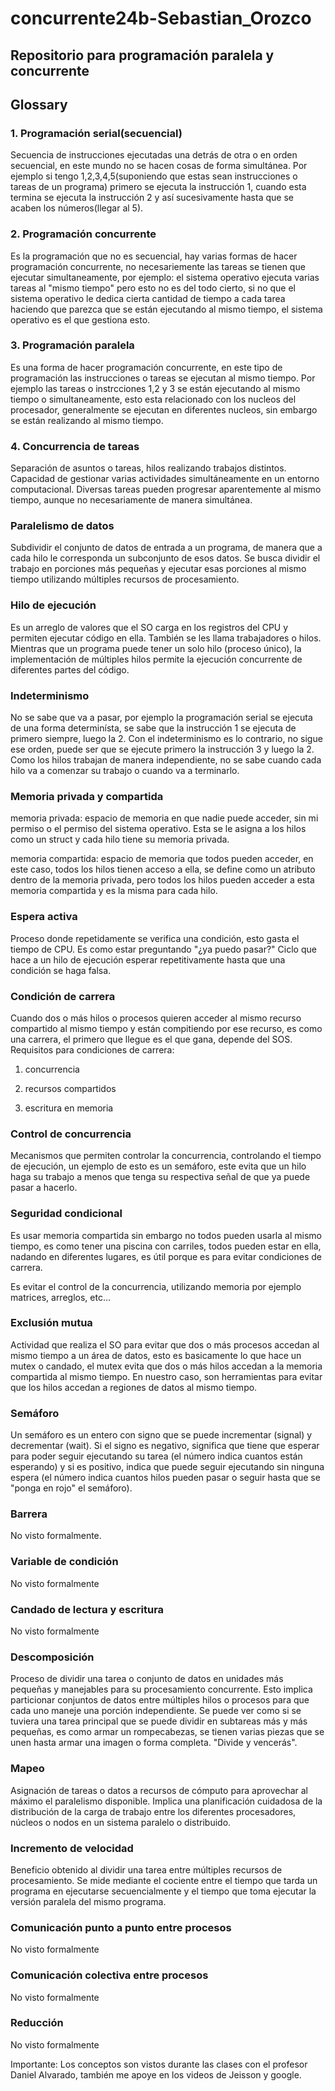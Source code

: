 # concurrente24b-Sebastian_Orozco

## Repositorio para programación paralela y concurrente

## Glossary

### 1. Programación serial(secuencial)

Secuencia de instrucciones ejecutadas una detrás de otra o en orden secuencial, en este mundo no se hacen cosas de forma simultánea. Por ejemplo si tengo 1,2,3,4,5(suponiendo que estas sean instrucciones o tareas de un programa) primero se ejecuta la instrucción 1, cuando esta termina se ejecuta la instrucción 2 y así sucesivamente hasta que se acaben los números(llegar al 5).

### 2. Programación concurrente

Es la programación que no es secuencial, hay varias formas de hacer programación concurrente, no necesariemente las tareas se tienen que ejecutar simultaneamente, por ejemplo: el sistema operativo ejecuta varias tareas al "mismo tiempo" pero esto no es del todo cierto, si no que el sistema operativo le dedica cierta cantidad de tiempo a cada tarea haciendo que parezca que se están ejecutando al mismo tiempo, el sistema operativo es el que gestiona esto.

### 3. Programación paralela

Es una forma de hacer programación concurrente, en este tipo de programación las instrucciones o tareas se ejecutan al mismo tiempo. Por ejemplo las tareas o instrcciones 1,2 y 3 se están ejecutando al mismo tiempo o simultaneamente, esto esta relacionado con los nucleos del procesador, generalmente se ejecutan en diferentes nucleos, sin embargo se están realizando al mismo tiempo.

### 4. Concurrencia de tareas

Separación de asuntos o tareas, hilos realizando trabajos distintos.
Capacidad de gestionar varias actividades simultáneamente en un entorno computacional.
Diversas tareas pueden progresar aparentemente al mismo tiempo, aunque no necesariamente de manera simultánea.

### Paralelismo de datos

Subdividir el conjunto de datos de entrada a un programa, de manera que a cada hilo le corresponda un subconjunto de esos datos.
Se busca dividir el trabajo en porciones más pequeñas y ejecutar esas porciones al mismo tiempo utilizando múltiples recursos de procesamiento.

### Hilo de ejecución

Es un arreglo de valores que el SO carga en los registros del CPU y permiten ejecutar código en ella. También se les llama trabajadores o hilos.
Mientras que un programa puede tener un solo hilo (proceso único), la implementación de múltiples hilos permite la ejecución concurrente de diferentes partes del código.

### Indeterminismo

No se sabe que va a pasar, por ejemplo la programación serial se ejecuta de una forma determinísta, se sabe que la instrucción 1 se ejecuta de primero siempre, luego la 2. Con el indeterminismo es lo contrario, no sigue ese orden, puede ser que se ejecute primero la instrucción 3 y luego la 2.
Como los hilos trabajan de manera independiente, no se sabe cuando cada hilo va a comenzar su trabajo o cuando va a terminarlo.

### Memoria privada y compartida

memoria privada: espacio de memoria en que nadie puede acceder, sin mi permiso o el permiso del sistema operativo. Esta se le asigna a los hilos como un struct y cada hilo tiene su memoria privada.

memoria compartida: espacio de memoria que todos pueden acceder, en este caso, todos los hilos tienen acceso a ella, se define como un atributo dentro de la memoria privada, pero todos los hilos pueden acceder a esta memoria compartida y es la misma para cada hilo.

### Espera activa

Proceso donde repetidamente se verifica una condición, esto gasta el tiempo de CPU. Es como estar preguntando "¿ya puedo pasar?"
Ciclo que hace a un hilo de ejecución esperar repetitivamente hasta que una condición se haga falsa.

### Condición de carrera

Cuando dos o más hilos o procesos quieren acceder al mismo recurso compartido al mismo tiempo y están compitiendo por ese recurso, es como una carrera, el primero que llegue es el que gana, depende del SOS.
Requisitos para condiciones de carrera:

1. concurrencia

1. recursos compartidos

1. escritura en memoria

### Control de concurrencia

Mecanismos que permiten controlar la concurrencia, controlando el tiempo de ejecución, un ejemplo de esto es un semáforo, este evita que un hilo haga su trabajo a menos que tenga su respectiva señal de que ya puede pasar a hacerlo.

### Seguridad condicional

Es usar memoria compartida sin embargo no todos pueden usarla al mismo tiempo, es como tener una piscina con carriles, todos pueden estar en ella, nadando en diferentes lugares, es útil porque es para evitar condiciones de carrera.

Es evitar el control de la concurrencia, utilizando memoria por ejemplo matrices, arreglos, etc...

### Exclusión mutua

Actividad que realiza el SO para evitar que dos o más procesos accedan al mismo tiempo a un área de datos, esto es basicamente lo que hace un mutex o candado, el mutex evita que dos o más hilos accedan a la memoria compartida al mismo tiempo. En nuestro caso, son herramientas para evitar que los hilos accedan a regiones de datos al mismo tiempo.

### Semáforo

Un semáforo es un entero con signo que se puede incrementar (signal) y decrementar (wait). Si el signo es negativo, significa que tiene que esperar para poder seguir ejecutando su tarea (el número indica cuantos están esperando) y si es positivo, indica que puede seguir ejecutando sin ninguna espera (el número indica cuantos hilos pueden pasar o seguir hasta que se "ponga en rojo" el semáforo).

### Barrera

No visto formalmente.

### Variable de condición

No visto formalmente

### Candado de lectura y escritura

No visto formalmente

### Descomposición

Proceso de dividir una tarea o conjunto de datos en unidades más pequeñas y manejables para su procesamiento concurrente. Esto implica particionar conjuntos de datos entre múltiples hilos o procesos para que cada uno maneje una porción independiente. Se puede ver como si se tuviera una tarea principal que se puede dividir en subtareas más y más pequeñas, es como armar un rompecabezas, se tienen varias piezas que se unen hasta armar una imagen o forma completa. "Divide y vencerás".

### Mapeo

Asignación de tareas o datos a recursos de cómputo para aprovechar al máximo el paralelismo disponible. Implica una planificación cuidadosa de la distribución de la carga de trabajo entre los diferentes procesadores, núcleos o nodos en un sistema paralelo o distribuido.

### Incremento de velocidad

Beneficio obtenido al dividir una tarea entre múltiples recursos de procesamiento. Se mide mediante el cociente entre el tiempo que tarda un programa en ejecutarse secuencialmente y el tiempo que toma ejecutar la versión paralela del mismo programa.

### Comunicación punto a punto entre procesos

No visto formalmente

### Comunicación colectiva entre procesos

No visto formalmente

### Reducción

No visto formalmente

Importante: Los conceptos son vistos durante las clases con el profesor Daniel Alvarado, también me apoye en los videos de Jeisson y google.
